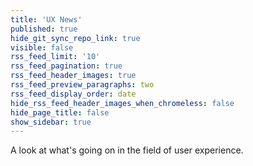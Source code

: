 ```yaml
---
title: 'UX News'
published: true
hide_git_sync_repo_link: true
visible: false
rss_feed_limit: '10'
rss_feed_pagination: true
rss_feed_header_images: true
rss_feed_preview_paragraphs: two
rss_feed_display_order: date
hide_rss_feed_header_images_when_chromeless: false
hide_page_title: false
show_sidebar: true
---
```


A look at what's going on in the field of user experience.
